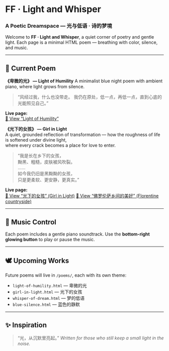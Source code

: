 # FF · Light and Whisper

### A Poetic Dreamspace — 光与低语 · 诗的梦境

Welcome to **FF · Light and Whisper**, a quiet corner of poetry and gentle light.
Each page is a minimal HTML poem — breathing with color, silence, and music.

---

## 🌙 Current Poem

**《卑微的光》 — Light of Humility**
A minimalist blue night poem with ambient piano, where light grows from silence.

> “风经过我，什么也没带走。
> 我仍在原处，低一点，再低一点，直到心底的光能照见自己。”


**Live page:**  
[🌙 View “Light of Humility”](https://f2fang.github.io/FF-Light-and-Whisper/light-of-humility.html)

**《光下的女孩》 — Girl in Light**  
A quiet, grounded reflection of transformation — how the roughness of life is softened under divine light,  
where every crack becomes a place for love to enter.  

> “我是长在乡下的女孩，  
> 黝黑、粗糙，皮肤被风吹裂。  
> ……  
> 如今我仍旧是黑黝黝的女孩，  
> 只是更柔软、更安静，更真实。”

**Live page:**  
[🌾 View “光下的女孩” (Girl in Light)](https://f2fang.github.io/FF-Light-and-Whisper/girl-in-light.html)
[🌾 View “佛罗伦萨乡间的美好” (Florentine countryside)](https://f2fang.github.io/FF-Light-and-Whisper/Florentinecountryside.html)

---

## 🎵 Music Control

Each poem includes a gentle piano soundtrack.
Use the **bottom-right glowing button** to play or pause the music.

---


## 🕊️ Upcoming Works

Future poems will live in `/poems/`, each with its own theme:

* `light-of-humility.html` — 卑微的光
* `girl-in-light.html` — 光下的女孩
* `whisper-of-dream.html` — 梦的低语
* `blue-silence.html` — 蓝色的静默

---

## ✨ Inspiration

> “光，从沉默里亮起。”
> *Written for those who still keep a small light in the noise.*

